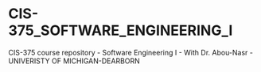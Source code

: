 # CIS-375_SOFTWARE_ENGINEERING_I

CIS-375 course repository - Software Engineering I - With Dr. Abou-Nasr - UNIVERISTY OF MICHIGAN-DEARBORN
